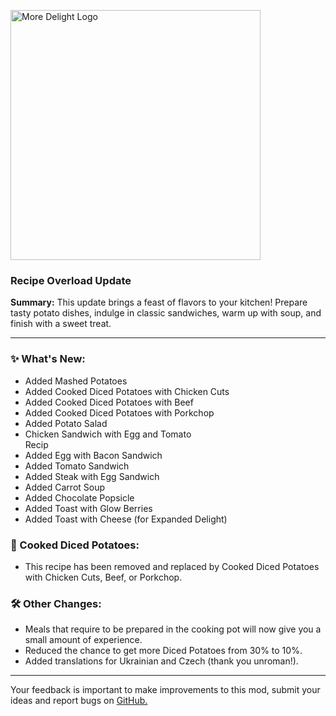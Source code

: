 <p align="left"><img src="https://cdn.modrinth.com/data/znHQQtuU/images/69377ff53f97891530ffc2e042c5c8f41693e1db.png" alt="More Delight Logo" width="400">

<h3>Recipe Overload Update</h3>
<p><b>Summary:</b> This update brings a feast of flavors to your kitchen! Prepare tasty potato dishes, indulge in classic sandwiches, warm up with soup, and finish with a sweet treat.</p>
<hr/>

<h3>✨ What's New:</h2>
<ul>
  <li>Added Mashed Potatoes</li>
  <li>Added Cooked Diced Potatoes with Chicken Cuts</li>
  <li>Added Cooked Diced Potatoes with Beef</li>
  <li>Added Cooked Diced Potatoes with Porkchop</li>
  <li>Added Potato Salad</li>
  <li>Chicken Sandwich with Egg and Tomato</li>Recip
  <li>Added Egg with Bacon Sandwich</li>
  <li>Added Tomato Sandwich</li>
  <li>Added Steak with Egg Sandwich</li>
  <li>Added Carrot Soup</li>
  <li>Added Chocolate Popsicle</li>
  <li>Added Toast with Glow Berries</li>
  <li>Added Toast with Cheese (for Expanded Delight)</li>
</ul>

<h3>🥔 Cooked Diced Potatoes:</h3>
<ul>
  <li>This recipe has been removed and replaced by Cooked Diced Potatoes with Chicken Cuts, Beef, or Porkchop.</li>
</ul>

<h3>🛠️ Other Changes:</h3>
<ul>
  <li>Meals that require to be prepared in the cooking pot will now give you a small amount of experience.</li>
  <li>Reduced the chance to get more Diced Potatoes from 30% to 10%.</li>
  <li>Added translations for Ukrainian and Czech (thank you unroman!).</li>
</ul>
<hr/>

<p>Your feedback is important to make improvements to this mod, submit your ideas and report bugs on <a href="https://github.com/axperty/moredelight-fabric/issues">GitHub.</a></p>